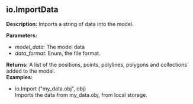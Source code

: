 ## io.ImportData  
  
  
**Description:** Imports a string of data into the model.

  
  
**Parameters:**  
  * *model\_data:* The model data  
  * *data\_format:* Enum, the file format.  
  
**Returns:** A list of the positions, points, polylines, polygons and collections added to the model.  
**Examples:**  
  * io.Import ("my_data.obj", obj)  
    Imports the data from my_data.obj, from local storage.
  
